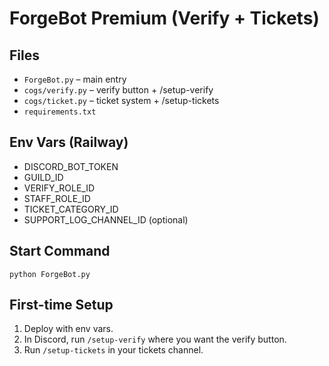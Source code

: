 # ForgeBot Premium (Verify + Tickets)

## Files
- `ForgeBot.py` – main entry
- `cogs/verify.py` – verify button + /setup-verify
- `cogs/ticket.py` – ticket system + /setup-tickets
- `requirements.txt`

## Env Vars (Railway)
- DISCORD_BOT_TOKEN
- GUILD_ID
- VERIFY_ROLE_ID
- STAFF_ROLE_ID
- TICKET_CATEGORY_ID
- SUPPORT_LOG_CHANNEL_ID (optional)

## Start Command
```
python ForgeBot.py
```

## First-time Setup
1. Deploy with env vars.
2. In Discord, run `/setup-verify` where you want the verify button.
3. Run `/setup-tickets` in your tickets channel.
